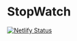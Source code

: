 # StopWatch
[![Netlify Status](https://api.netlify.com/api/v1/badges/260e2954-3511-4cc2-bc64-e4c520114151/deploy-status)](https://app.netlify.com/sites/resplendent-syrniki-256093/deploys)
